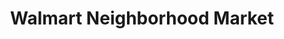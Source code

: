 ---
title: "Walmart Neighborhood Market"
url: /chicago/walmart-neighborhood-market/
shop: supermarket
---